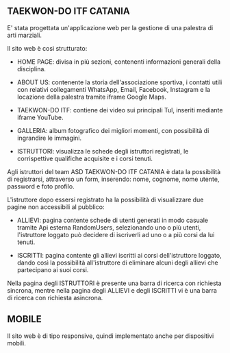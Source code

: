 ## TAEKWON-DO ITF CATANIA
E' stata progettata un'applicazione web per la gestione di una palestra di arti marziali.

Il sito web è così strutturato:

- HOME PAGE: divisa in più sezioni, contenenti informazioni generali della disciplina.

- ABOUT US: contenente la storia dell'associazione sportiva, i contatti utili con relativi collegamenti WhatsApp, Email, Facebook, Instagram e la locazione della palestra tramite iframe Google Maps.

- TAEKWON-DO ITF: contiene dei video sui principali Tul, inseriti mediante iframe YouTube.

- GALLERIA: album fotografico dei migliori momenti, con possibilità di ingrandire le immagini.

- ISTRUTTORI: visualizza le schede degli istruttori registrati, le corrispettive qualifiche acquisite e i corsi tenuti.


Agli istruttori del team ASD TAEKWON-DO ITF CATANIA è data la possibilità di registrarsi, attraverso un form, inserendo: nome, cognome, nome utente, password e foto profilo.

L'istruttore dopo essersi registrato ha la possibilità di visualizzare due pagine non accessibili al pubblico: 

- ALLIEVI: pagina contente schede di utenti generati in modo casuale tramite Api esterna RandomUsers, selezionando uno o più utenti, l'istruttore loggato può decidere di iscriverli ad uno o a più corsi da lui tenuti.

- ISCRITTI: pagina contente gli allievi iscritti ai corsi dell'istruttore loggato, dando così la possibilità all'istruttore di eliminare alcuni degli allievi che partecipano ai suoi corsi.

Nella pagina degli ISTRUTTORI è presente una barra di ricerca con richiesta sincrona, mentre nella pagina degli ALLIEVI e degli ISCRITTI  vi è una barra di ricerca con richiesta asincrona.

## MOBILE
Il sito web è di tipo responsive, quindi implementato anche per dispositivi mobili.

